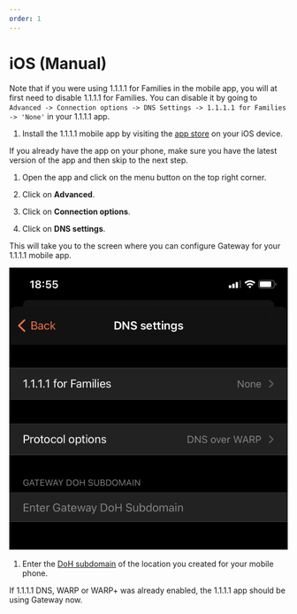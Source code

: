 ```yaml
---
order: 1
---
```


# iOS (Manual)

<Aside>

Note that if you were using 1.1.1.1 for Families in the mobile app, you will at first need to disable 1.1.1.1 for Families. You can disable it by going to `Advanced -> Connection options -> DNS Settings -> 1.1.1.1 for Families -> 'None'` in your 1.1.1.1 app.
</Aside>

1. Install the 1.1.1.1 mobile app by visiting the [app store](https://itunes.apple.com/us/app/1-1-1-1-faster-internet/id1423538627) on your iOS device.

 If you already have the app on your phone, make sure you have the latest version of the app and then skip to the next step.

1. Open the app and click on the menu button on the top right corner.

1. Click on **Advanced**.
1. Click on **Connection options**.
1. Click on **DNS settings**.
 
 This will take you to the screen where you can configure Gateway for your 1.1.1.1 mobile app.

 ![Gateway DoH on iOS](../../../../../static/documentation/connections/gateway-settings-ios.jpeg)

1. Enter the [DoH subdomain](/connections/connect-networks/locations/configuring-a-location#find-a-locations-doh-subdomain) of the location you created for your mobile phone.

If 1.1.1.1 DNS, WARP or WARP+ was already enabled, the 1.1.1.1 app should be using Gateway now.